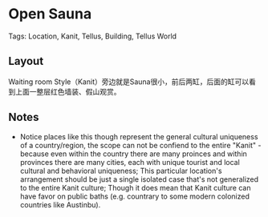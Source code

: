 # Open Sauna

Tags: Location, Kanit, Tellus, Building, Tellus World

## Layout

Waiting room Style（Kanit）旁边就是Sauna很小，前后两缸，后面的缸可以看到上面一整层红色墙装、假山观赏。

<!-- (Remark, #20220524) Unfortunately we didn't not find time to do an illustration of this scene - two scenes actually, both the entrance to the sauna room and the sauna itself and the floor above). I don't know how much I can remember when I finally get back to this in the future. -->

## Notes

<!--Per 20220523 lucid dream:
Sauna, Sleep in sleep. (Lucid Dream) Incredible details: bite, chew. Difficulty transition into waking
清明梦：sauna water涨水促醒
-->

* Notice places like this though represent the general cultural uniqueness of a country/region, the scope can not be confiend to the entire "Kanit" - because even within the country there are many proinces and within provinces there are many cities, each with unique tourist and local cultural and behavioral uniqueness; This particular location's arrangement should be just a single isolated case that's not generalized to the entire Kanit culture; Though it does mean that Kanit culture can have favor on public baths (e.g. countrary to some modern colonized countries like Austinbu).